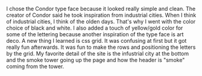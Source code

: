 I chose the Condor type face because it looked really simple and clean. The creator of Condor said he took inspiration from industrial cities. When I think of industrial cities, I think of the olden days. That's why I went with the color choice of black and white. I also added a touch of yellow/gold color for some of the lettering because another inspiration of the type face is art deco. A new thing I learned is css grid. It was confusing at first but it got really fun afterwards. It was fun to make the rows and positioning the letters by the grid. My favorite detail of the site is the infustrial city at the bottom and the smoke tower going up the page and how the header is "smoke" coming from the tower. 